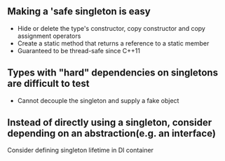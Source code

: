 ## Making a 'safe singleton is easy  
- Hide or delete the type's constructor, copy constructor and copy assignment operators
- Create a static method that returns a reference to a static member
- Guaranteed to be thread-safe since C++11  
## Types with "hard" dependencies on singletons are difficult to test  
- Cannot decouple the singleton and supply a fake object  
## Instead of directly using a singleton, consider depending on an abstraction(e.g. an interface)  
Consider defining singleton lifetime in DI container

